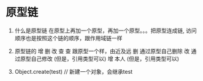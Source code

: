 # 原型链
1. 什么是原型链
  在原型上再加一个原型，再加一个原型。。。把原型连成链, 访问顺序也是按照这个链的顺序，跟作用域链一样

2. 原型链的  增  删  改  查
  查    跟原型一个样，由近及远
  删    通过原型自己删除
  改    通过原型自己修改 (但是，引用类型可以)
  增    本人  (但是，引用类型可以)

3. Object.create(test)   // 新建一个对象，会继承test